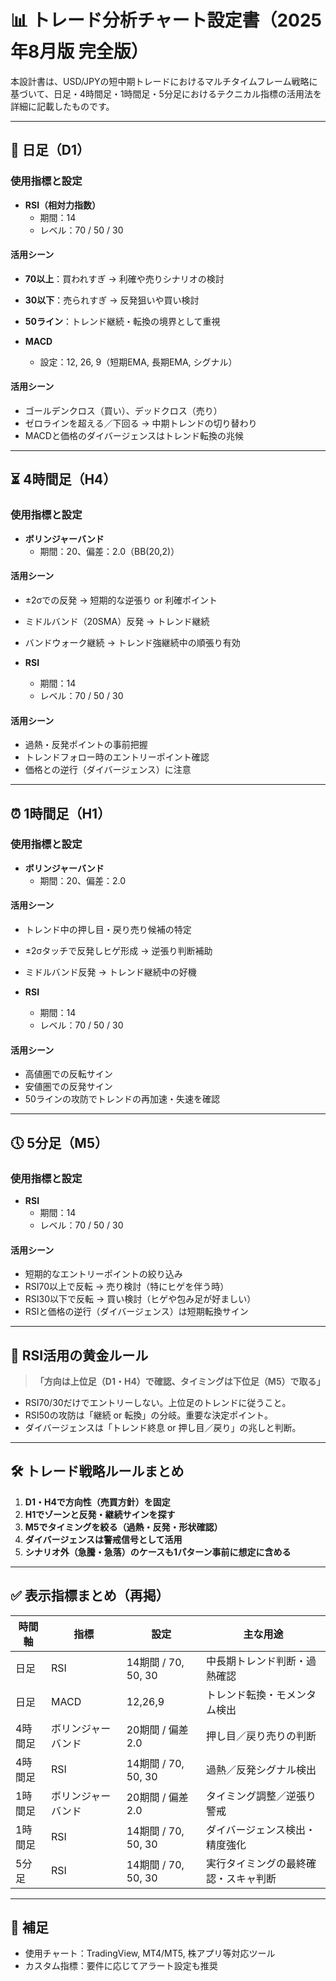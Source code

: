 
# 📊 トレード分析チャート設定書（2025年8月版 完全版）

本設計書は、USD/JPYの短中期トレードにおけるマルチタイムフレーム戦略に基づいて、日足・4時間足・1時間足・5分足におけるテクニカル指標の活用法を詳細に記載したものです。

---

## 📅 日足（D1）

### 使用指標と設定
- **RSI（相対力指数）**
  - 期間：14
  - レベル：70 / 50 / 30

#### 活用シーン
- **70以上**：買われすぎ → 利確や売りシナリオの検討
- **30以下**：売られすぎ → 反発狙いや買い検討
- **50ライン**：トレンド継続・転換の境界として重視

- **MACD**
  - 設定：12, 26, 9（短期EMA, 長期EMA, シグナル）

#### 活用シーン
- ゴールデンクロス（買い）、デッドクロス（売り）
- ゼロラインを超える／下回る → 中期トレンドの切り替わり
- MACDと価格のダイバージェンスはトレンド転換の兆候

---

## ⏳ 4時間足（H4）

### 使用指標と設定
- **ボリンジャーバンド**
  - 期間：20、偏差：2.0（BB(20,2)）

#### 活用シーン
- ±2σでの反発 → 短期的な逆張り or 利確ポイント
- ミドルバンド（20SMA）反発 → トレンド継続
- バンドウォーク継続 → トレンド強継続中の順張り有効

- **RSI**
  - 期間：14
  - レベル：70 / 50 / 30

#### 活用シーン
- 過熱・反発ポイントの事前把握
- トレンドフォロー時のエントリーポイント確認
- 価格との逆行（ダイバージェンス）に注意

---

## ⏰ 1時間足（H1）

### 使用指標と設定
- **ボリンジャーバンド**
  - 期間：20、偏差：2.0

#### 活用シーン
- トレンド中の押し目・戻り売り候補の特定
- ±2σタッチで反発しヒゲ形成 → 逆張り判断補助
- ミドルバンド反発 → トレンド継続中の好機

- **RSI**
  - 期間：14
  - レベル：70 / 50 / 30

#### 活用シーン
- 高値圏での反転サイン
- 安値圏での反発サイン
- 50ラインの攻防でトレンドの再加速・失速を確認

---

## 🕔 5分足（M5）

### 使用指標と設定
- **RSI**
  - 期間：14
  - レベル：70 / 50 / 30

#### 活用シーン
- 短期的なエントリーポイントの絞り込み
- RSI70以上で反転 → 売り検討（特にヒゲを伴う時）
- RSI30以下で反転 → 買い検討（ヒゲや包み足が好ましい）
- RSIと価格の逆行（ダイバージェンス）は短期転換サイン

---

## 🔁 RSI活用の黄金ルール

> **「方向は上位足（D1・H4）で確認、タイミングは下位足（M5）で取る」**

- RSI70/30だけでエントリーしない。上位足のトレンドに従うこと。
- RSI50の攻防は「継続 or 転換」の分岐。重要な決定ポイント。
- ダイバージェンスは「トレンド終息 or 押し目／戻り」の兆しと判断。

---

## 🛠 トレード戦略ルールまとめ

1. **D1・H4で方向性（売買方針）を固定**
2. **H1でゾーンと反発・継続サインを探す**
3. **M5でタイミングを絞る（過熱・反発・形状確認）**
4. **ダイバージェンスは警戒信号として活用**
5. **シナリオ外（急騰・急落）のケースも1パターン事前に想定に含める**

---

## ✅ 表示指標まとめ（再掲）

| 時間軸   | 指標              | 設定                     | 主な用途                               |
|----------|-------------------|--------------------------|----------------------------------------|
| 日足     | RSI               | 14期間 / 70, 50, 30     | 中長期トレンド判断・過熱確認           |
| 日足     | MACD              | 12,26,9                 | トレンド転換・モメンタム検出           |
| 4時間足  | ボリンジャーバンド | 20期間 / 偏差2.0        | 押し目／戻り売りの判断                   |
| 4時間足  | RSI               | 14期間 / 70, 50, 30     | 過熱／反発シグナル検出                  |
| 1時間足  | ボリンジャーバンド | 20期間 / 偏差2.0        | タイミング調整／逆張り警戒              |
| 1時間足  | RSI               | 14期間 / 70, 50, 30     | ダイバージェンス検出・精度強化          |
| 5分足    | RSI               | 14期間 / 70, 50, 30     | 実行タイミングの最終確認・スキャ判断     |

---

## 📌 補足

- 使用チャート：TradingView, MT4/MT5, 株アプリ等対応ツール
- カスタム指標：要件に応じてアラート設定も推奨
